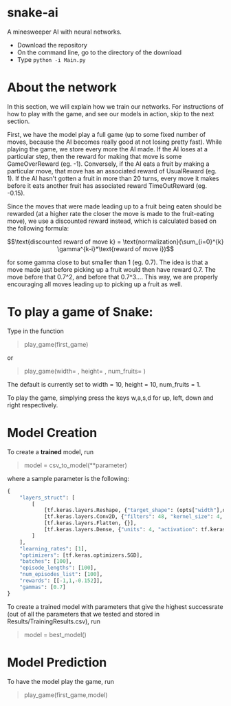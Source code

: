 # snake-ai
A minesweeper AI with neural networks. 

* Download the repository
* On the command line, go to the directory of the download
* Type `python -i Main.py`


# About the network
In this section, we will explain how we train our networks. For instructions of how to play with the game, and see our models in action, skip to the next section.

First, we have the model play a full game (up to some fixed number of moves, because the AI becomes really good at not losing pretty fast). While playing the game, we store every more the AI made. If the AI loses at a particular step, then the reward for making that move is some GameOverReward (eg. -1). Conversely, if the AI eats a fruit by making a particular move, that move has an associated reward of UsualReward (eg. 1). If the AI hasn't gotten a fruit in more than 20 turns, every move it makes before it eats another fruit has associated reward TimeOutReward (eg. -0.15). 

Since the moves that were made leading up to a fruit being eaten should be rewarded (at a higher rate the closer the move is made to the fruit-eating move), we use a discounted reward instead, which is calculated based on the following formula:

```math
\text{discounted reward of move k} = \text{normalization}(\sum_{i=0}^{k} \gamma^{k-i}*\text{reward of move i})
```

for some gamma close to but smaller than 1 (eg. 0.7). The idea is that a move made just before picking up a fruit would then have reward 0.7. The move before that 0.7^2, and before that 0.7^3.... This way, we are properly encouraging all moves leading up to picking up a fruit as well. 


# To play a game of Snake:
Type in the function 
>play_game(first_game)


or 
>play_game(width= , height= , num_fruits= )

The default is currently set to width = 10, height = 10, num_fruits =  1. 

To play the game, simplying press the keys w,a,s,d for up, left, down and right respectively. 


# Model Creation
To create a **trained** model, run 
>model = csv_to_model(**parameter)

where a sample parameter is the following:
```Python
{
    "layers_struct": [
        [
            [tf.keras.layers.Reshape, {"target_shape": (opts["width"],opts["height"],1)}],
            [tf.keras.layers.Conv2D, {"filters": 48, "kernel_size": 4, "activation":  tf.keras.activations.relu}],
            [tf.keras.layers.Flatten, {}],
            [tf.keras.layers.Dense, {"units": 4, "activation": tf.keras.activations.sigmoid}]
        ]
    ],
    "learning_rates": [1],
    "optimizers": [tf.keras.optimizers.SGD], 
    "batches": [100],
    "episode_lengths": [100], 
    "num_episodes_list": [100],
    "rewards": [[-1,1,-0.152]],
    "gammas": [0.7]
} 
```
To create a trained model with parameters that give the highest successrate (out of all the parameters that we tested and stored in Results/TrainingResults.csv), run
>model = best_model()


# Model Prediction
To have the model play the game, run
>play_game(first_game,model)
